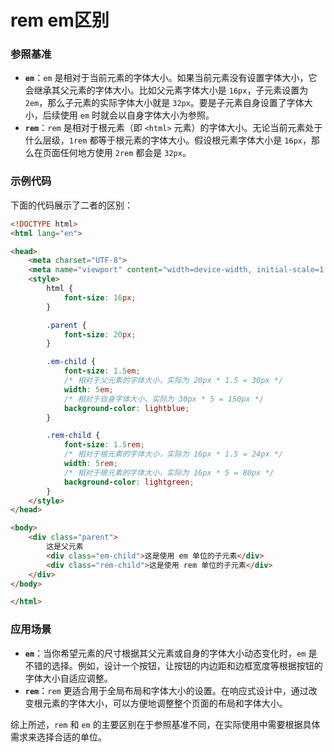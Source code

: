 # rem em区别



### 参照基准

- **`em`**：`em` 是相对于当前元素的字体大小。如果当前元素没有设置字体大小，它会继承其父元素的字体大小。比如父元素字体大小是 `16px`，子元素设置为 `2em`，那么子元素的实际字体大小就是 `32px`。要是子元素自身设置了字体大小，后续使用 `em` 时就会以自身字体大小为参照。
- **`rem`**：`rem` 是相对于根元素（即 `<html>` 元素）的字体大小。无论当前元素处于什么层级，`1rem` 都等于根元素的字体大小。假设根元素字体大小是 `16px`，那么在页面任何地方使用 `2rem` 都会是 `32px`。

### 示例代码

下面的代码展示了二者的区别：

```html
<!DOCTYPE html>
<html lang="en">

<head>
    <meta charset="UTF-8">
    <meta name="viewport" content="width=device-width, initial-scale=1.0">
    <style>
        html {
            font-size: 16px;
        }

        .parent {
            font-size: 20px;
        }

        .em-child {
            font-size: 1.5em;
            /* 相对于父元素的字体大小，实际为 20px * 1.5 = 30px */
            width: 5em;
            /* 相对于自身字体大小，实际为 30px * 5 = 150px */
            background-color: lightblue;
        }

        .rem-child {
            font-size: 1.5rem;
            /* 相对于根元素的字体大小，实际为 16px * 1.5 = 24px */
            width: 5rem;
            /* 相对于根元素的字体大小，实际为 16px * 5 = 80px */
            background-color: lightgreen;
        }
    </style>
</head>

<body>
    <div class="parent">
        这是父元素
        <div class="em-child">这是使用 em 单位的子元素</div>
        <div class="rem-child">这是使用 rem 单位的子元素</div>
    </div>
</body>

</html>
```

### 应用场景

- **`em`**：当你希望元素的尺寸根据其父元素或自身的字体大小动态变化时，`em` 是不错的选择。例如，设计一个按钮，让按钮的内边距和边框宽度等根据按钮的字体大小自适应调整。
- **`rem`**：`rem` 更适合用于全局布局和字体大小的设置。在响应式设计中，通过改变根元素的字体大小，可以方便地调整整个页面的布局和字体大小。

综上所述，`rem` 和 `em` 的主要区别在于参照基准不同，在实际使用中需要根据具体需求来选择合适的单位。